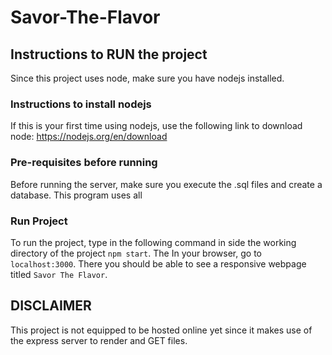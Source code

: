 # Savor-The-Flavor

## Instructions to RUN the project

Since this project uses node, make sure you have nodejs installed.

### Instructions to install nodejs

If this is your first time using nodejs, use the following link to download node:
https://nodejs.org/en/download

### Pre-requisites before running

Before running the server, make sure you execute the .sql files and create a database. This program uses all

### Run Project

To run the project, type in the following command in side the working directory of the project `npm start`. The
In your browser, go to `localhost:3000`. There you should be able to see a responsive webpage titled `Savor The Flavor`.

## DISCLAIMER

This project is not equipped to be hosted online yet since it makes use of the express server to render and GET files.
